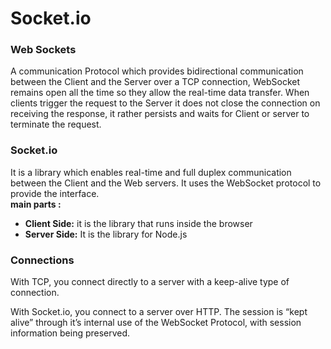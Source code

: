 # Socket.io

### Web Sockets
A communication Protocol which provides bidirectional communication between the Client and the Server over a TCP connection, WebSocket remains open all the time so they allow the real-time data transfer. When clients trigger the request to the Server it does not close the connection on receiving the response, it rather persists and waits for Client or server to terminate the request.

### Socket.io
It is a library which enables real-time and full duplex communication between the Client and the Web servers. It uses the WebSocket protocol to provide the interface.<br />
**main parts :**<br />  
- **Client Side:** it is the library that runs inside the browser
- **Server Side:** It is the library for Node.js

### Connections
With TCP, you connect directly to a server with a keep-alive type of connection.

With Socket.io, you connect to a server over HTTP. The session is “kept alive” through it’s internal use of the WebSocket Protocol, with session information being preserved.